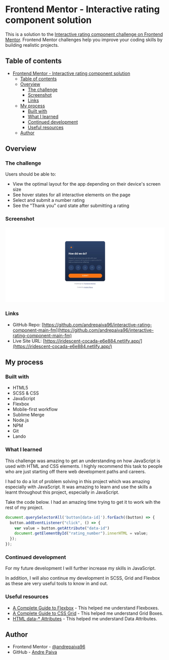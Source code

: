 # Frontend Mentor - Interactive rating component solution

This is a solution to the [Interactive rating component challenge on Frontend Mentor](https://www.frontendmentor.io/challenges/interactive-rating-component-koxpeBUmI). Frontend Mentor challenges help you improve your coding skills by building realistic projects. 

## Table of contents

- [Frontend Mentor - Interactive rating component solution](#frontend-mentor---interactive-rating-component-solution)
  - [Table of contents](#table-of-contents)
  - [Overview](#overview)
    - [The challenge](#the-challenge)
    - [Screenshot](#screenshot)
    - [Links](#links)
  - [My process](#my-process)
    - [Built with](#built-with)
    - [What I learned](#what-i-learned)
    - [Continued development](#continued-development)
    - [Useful resources](#useful-resources)
  - [Author](#author)

## Overview

### The challenge

Users should be able to:

- View the optimal layout for the app depending on their device's screen size
- See hover states for all interactive elements on the page
- Select and submit a number rating
- See the "Thank you" card state after submitting a rating

### Screenshot

![](/screenshot.jpg)

### Links

- GitHub Repo: [https://github.com/andrepaiva96/interactive-rating-component-main-fm](https://github.com/andrepaiva96/interactive-rating-component-main-fm)
- Live Site URL: [https://iridescent-cocada-e6e884.netlify.app/](https://iridescent-cocada-e6e884.netlify.app/)

## My process

### Built with

- HTML5
- SCSS & CSS
- JavaScript
- Flexbox
- Mobile-first workflow
- Sublime Merge
- Node.js
- NPM
- Git
- Lando
### What I learned

This challenge was amazing to get an understanding on how JavaScript is used with HTML and CSS elements.
I highly recommend this task to people who are just starting off there web development paths and careers.

I had to do a lot of problem solving in this project which was amazing especially with JavaScript. It was amazing to learn and use the skills a learnt throughout this project, especially in JavaScript.

Take the code below. I had an amazing time trying to get it to work wih the rest of my project.
```js
document.querySelectorAll('button[data-id]').forEach((button) => {
  button.addEventListener("click", () => {
    var value = button.getAttribute("data-id")
    document.getElementById("rating_number").innerHTML = value;
  });
});
```

### Continued development

For my future development I will further increase my skills in JavaScript. 

In addition, I will also continue my development in SCSS, Grid and Flexbox as these are very useful tools to know in and out.
### Useful resources

- [A Complete Guide to Flexbox](https://css-tricks.com/snippets/css/a-guide-to-flexbox/) - This helped me understand Flexboxes.
- [A Complete Guide to CSS Grid](https://css-tricks.com/snippets/css/complete-guide-grid/) - This helped me understand Grid Boxes.
- [HTML data-* Attributes](https://www.w3schools.com/tags/att_global_data.asp) - This helped me understand Data Attributes.
## Author

- Frontend Mentor - [@andrepaiva96](https://www.frontendmentor.io/profile/andrepaiva96)
- GitHub - [Andre Paiva](https://github.com/andrepaiva96)
